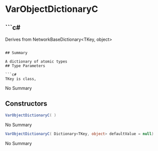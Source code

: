 # VarObjectDictionaryC<TKey>

## ```c#
Derives from NetworkBaseDictionary<TKey, object>
```

## Summary

A dictionary of atomic types
## Type Parameters

```c#
TKey is class, 
```
No Summary
## Constructors

```c#
VarObjectDictionaryC( ) 
```
No Summary
```c#
VarObjectDictionaryC( Dictionary<TKey, object> defaultValue = null) 
```
No Summary
